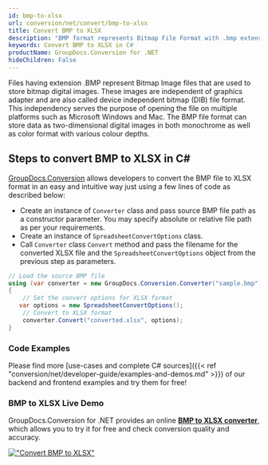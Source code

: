 ```yaml
---
id: bmp-to-xlsx
url: conversion/net/convert/bmp-to-xlsx
title: Convert BMP to XLSX
description: "BMP format represents Bitmap File Format with .bmp extension. Learn how to convert BMP to XLSX file programmatically in C# language using GroupDocs.Conversion for .NET library."
keywords: Convert BMP to XLSX in C#
productName: GroupDocs.Conversion for .NET
hideChildren: False
---
```


Files having extension .BMP represent Bitmap Image files that are used to store bitmap digital images. These images are independent of graphics adapter and are also called device independent bitmap (DIB) file format. This independency serves the purpose of opening the file on multiple platforms such as Microsoft Windows and Mac. The BMP file format can store data as two-dimensional digital images  in both monochrome as well as color format with various colour depths.

## Steps to convert BMP to XLSX in C#

[GroupDocs.Conversion](https://products.groupdocs.com/conversion/net) allows developers to convert the BMP file to XLSX format in an easy and intuitive way just using a few lines of code as described below:

* Create an instance of `Converter` class and pass source BMP file path as a constructor parameter. You may specify absolute or relative file path as per your requirements. 
* Create an instance of `SpreadsheetConvertOptions` class.
* Call `Converter` class `Convert` method and pass the filename for the converted XLSX file and the `SpreadsheetConvertOptions` object from the previous step as parameters.

```csharp
// Load the source BMP file
using (var converter = new GroupDocs.Conversion.Converter("sample.bmp"))
{
    // Set the convert options for XLSX format
   var options = new SpreadsheetConvertOptions();
    // Convert to XLSX format
    converter.Convert("converted.xlsx", options);
}
```

### Code Examples

Please find more [use-cases and complete C# sources]({{< ref "conversion/net/developer-guide/examples-and-demos.md" >}}) of our backend and frontend examples and try them for free!

### BMP to XLSX Live Demo

GroupDocs.Conversion for .NET provides an online [**BMP to XLSX converter**](https://products.groupdocs.app/conversion/bmp-to-xlsx), which allows you to try it for free and check conversion quality and accuracy.

[!["Convert BMP to XLSX"](conversion/net/images/convert-to-xlsx/convert-bmp-to-xlsx.png)](https://products.groupdocs.app/conversion/bmp-to-xlsx)